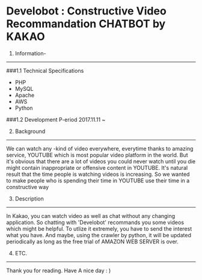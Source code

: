 Develobot : Constructive Video Recommandation CHATBOT by KAKAO
===============================================================

1. Information-
---------------------------------------------------------------

###1.1 Technical Specifications
- PHP
- MySQL
- Apache
- AWS
- Python

###1.2 Development P-eriod
2017.11.11 ~ 


2. Background
---------------------------------------------------------------
	
  We can watch any -kind of video everywhere, everytime thanks to amazing service, YOUTUBE which is most popular video platform in the world. But it's obvious that there are a lot of videos you could never watch until you die might contain inappropriate or offensive content in YOUTUBE. It's natural result that the time people is watching videos is increasing. So we wanted to make people who is spending their time in YOUTUBE use their time in a constructive way 



3. Description
---------------------------------------------------------------

  In Kakao, you can watch video as well as chat without any changing application. So chatting with 'Develobot' recommands you some videos which might be helpful. To utlize it extremely, you have to send the interest what you have. And maybe, using the crawler by python, it will be updated periodically as long as the free trial of AMAZON WEB SERVER is over.




4. ETC.
---------------------------------------------------------------

Thank you for reading.
Have A nice day : ) 
    
